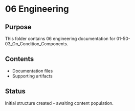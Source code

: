 # 06 Engineering

## Purpose
This folder contains 06 engineering documentation for 01-50-03_On_Condition_Components.

## Contents
- Documentation files
- Supporting artifacts

## Status
Initial structure created - awaiting content population.

